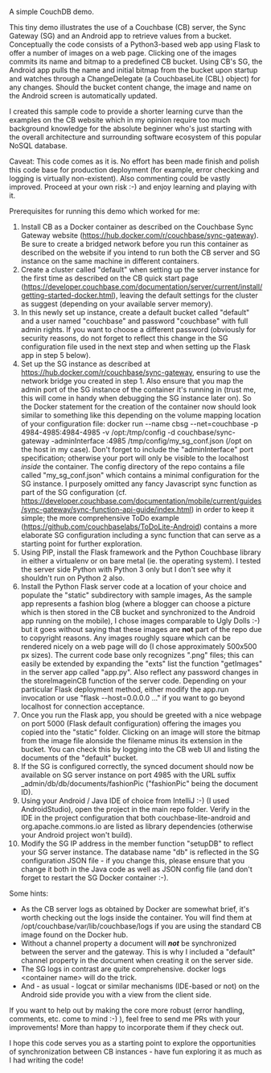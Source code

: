 A simple CouchDB demo.

This tiny demo illustrates the use of a Couchbase (CB) server, the Sync Gateway (SG) and an Android app to retrieve values from a bucket. Conceptually the code consists of a Python3-based web app using Flask to offer a number of images on a web page. Clicking one of the images commits its name and bitmap to a predefined CB bucket.  Using CB's  SG, the Android app pulls the name and initial bitmap from the bucket upon startup and watches through a ChangeDelegate (a CouchbaseLite (CBL) object) for any changes. Should the bucket content change, the image and name on the Android screen is automatically updated.

I created this sample code to provide a shorter learning curve than the examples on the CB website which in my opinion require too much background knowledge for the absolute beginner who's just starting with the overall architecture and surrounding software ecosystem of this popular NoSQL database.

Caveat: This code comes as it is. No effort has been made  finish and polish this code base for production deployment (for example, error checking and logging is virtually non-existent). Also commenting could be vastly improved. Proceed at your own risk :-) and enjoy learning and playing with it.

Prerequisites for running this demo which worked for me:

1. Install CB as a Docker container as described on the Couchbase Sync Gateway website (https://hub.docker.com/r/couchbase/sync-gateway). Be sure to create a bridged network before you run this container as described on the website if you intend to run both the CB server and SG instance on the same machine in different containers.
2. Create a cluster called "default" when setting up the server instance for the first time as described on the CB quick start page (https://developer.couchbase.com/documentation/server/current/install/getting-started-docker.html), leaving the default settings for the cluster as suggest (depending on your available server memory).
3. In this newly set up instance, create a default bucket called "default" and a user named "couchbase" and password "couchbase" with full admin rights. If you want to choose a different password (obviously for security reasons, do not forget to reflect this change in the SG configuration file used in the next step and when setting up the Flask app in step 5 below).
4. Set up the SG instance as described at https://hub.docker.com/r/couchbase/sync-gateway, ensuring to use the network bridge you created in step 1. Also ensure that you map the admin port of the SG instance of the container it's running in (trust me, this will come in handy when debugging the SG instance later on). So the Docker statement for the creation of the container now should look similar to something like this depending on the volume mapping location of your configuration file: docker run --name cbsg --net=couchbase -p 4984-4985:4984-4985 -v /opt:/tmp/config -d couchbase/sync-gateway -adminInterface :4985 /tmp/config/my_sg_conf.json (/opt on the host in my case). Don't forget to include the "adminInterface" port specification; otherwise your port will only be visible to the localhost *inside* the container. The config directory of the repo contains a file called "my_sg_conf.json" which contains a minimal configuration for the SG instance. I purposely omitted any fancy Javascript sync function as part of the SG configuration (cf. https://developer.couchbase.com/documentation/mobile/current/guides/sync-gateway/sync-function-api-guide/index.html) in order to keep it simple; the more comprehensive ToDo example (https://github.com/couchbaselabs/ToDoLite-Android) contains a more elaborate SG configuration including a sync function that can serve as a starting point for further exploration.
5. Using PIP, install the Flask framework and the Python Couchbase library in either a virtualenv or on bare metal (ie. the operating system). I tested the server side Python with Python 3 only but I don't see why it shouldn't run on Python 2 also.
6. Install the Python Flask server code at a location of your choice and populate the "static" subdirectory with sample images, As the sample app represents a fashion blog (where a blogger can choose a picture which is then stored in the CB bucket and synchronized to the Android app running on the mobile), I chose images comparable to Ugly Dolls :-) but it goes without saying that these images are **not** part of the repo due to copyright reasons. Any images roughly square which can be rendered nicely on a web page will do (I chose approximately 500x500 px sizes). The current code base only recognizes ".png" files; this can easily be extended by expanding the "exts" list the function "getImages" in the server app called "app.py". Also reflect any password changes in the storeImageinCB function of the server code. Depending on your particular Flask deployment method, either modify the app.run invocation or use "flask --host=0.0.0.0 ..." if you want to go beyond localhost for connection acceptance.
7. Once you run the Flask app, you should be greeted with a nice webpage on port 5000 (Flask default configuration) offering the images you copied into the "static" folder. Clicking on an image will store the bitmap from the image file alonside the filename minus its extension in the bucket. You can check this by logging into the CB web UI and listing the documents of the "default" bucket.
8. If the SG is configured correctly, the synced document should now be available on SG server instance on port 4985 with the URL suffix _admin/db/db/documents/fashionPic ("fashionPic" being the document ID).
9. Using your Android / Java IDE of choice from IntelliJ :-) (I used AndroidStudio), open the project in the main repo folder. Verify in the IDE in the project configuration that both couchbase-lite-android and org.apache.commons.io are listed as library dependencies (otherwise your Android project won't build).
10. Modify the SG IP address in the member function "setupDB" to reflect your SG server instance. The database name "db" is reflected in the SG configuration JSON file - if you change this, please ensure that you change it both in the Java code as well as JSON config file (and don't forget to restart the SG Docker container :-).


Some hints:

- As the CB server logs as obtained by Docker are somewhat brief, it's worth checking out the logs inside the container. You will find them at /opt/couchbase/var/lib/couchbase/logs if you are using the standard CB image found on the Docker hub.
- Without a channel property a document will ***not*** be synchronized between the server and the gateway. This is why I included a "default" channel property in the document when creating it on the server side.
- The SG logs in contrast are quite comprehensive. docker logs <container name\> will do the trick.
- And - as usual - logcat or similar mechanisms (IDE-based or not) on the Android side provide you with a view from the client side.

If you want to help out by making the core more robust (error handling, comments, etc. come to mind :-) ), feel free to send me PRs with your improvements! More than happy to incorporate them if they check out.

I hope this code serves you as a starting point to explore the opportunities of synchronization between CB instances - have fun exploring it as much as I had writing the code!
